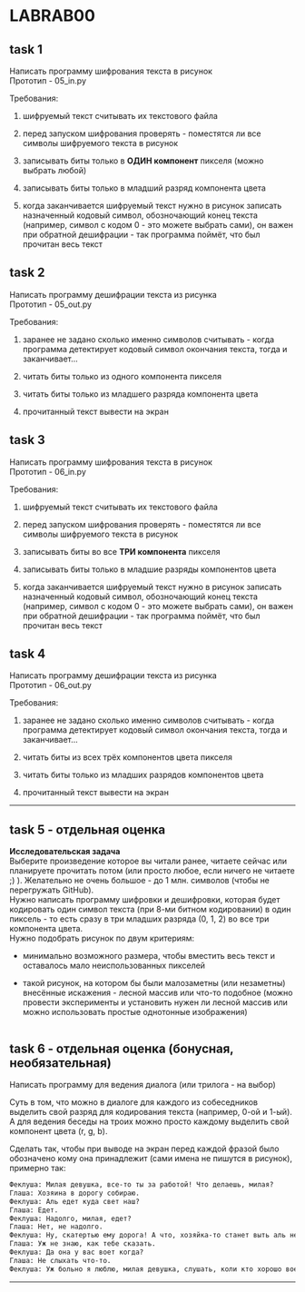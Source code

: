 # LABRAB00  

## task 1  

Написать программу шифрования текста в рисунок  
Прототип - 05_in.py  

Требования:  

1) шифруемый текст считывать их текстового файла  

2) перед запуском шифрования проверять - поместятся ли все символы шифруемого текста в рисунок  

3) записывать биты только в **ОДИН компонент** пикселя (можно выбрать любой)  

4) записывать биты только в младший разряд компонента цвета  

5) когда заканчивается шифруемый текст нужно в рисунок записать назначенный кодовый символ, обозночающий конец текста (например, символ с кодом 0 - это можете выбрать сами), он важен при обратной дешифрации - так программа поймёт, что был прочитан весь текст  

## task 2  

Написать программу дешифрации текста из рисунка  
Прототип - 05_out.py  

Требования:  

1) заранее не задано сколько именно символов считывать - когда программа детектирует кодовый символ окончания текста, тогда и заканчивает...  

2) читать биты только из одного компонента пикселя  

3) читать биты только из младшего разряда компонента цвета  

4) прочитанный текст вывести на экран  

## task 3  

Написать программу шифрования текста в рисунок  
Прототип - 06_in.py  

Требования:  

1) шифруемый текст считывать их текстового файла  

2) перед запуском шифрования проверять - поместятся ли все символы шифруемого текста в рисунок  

3) записывать биты во все **ТРИ компонента** пикселя  

4) записывать биты только в младшие разряды компонентов цвета  

5) когда заканчивается шифруемый текст нужно в рисунок записать назначенный кодовый символ, обозночающий конец текста (например, символ с кодом 0 - это можете выбрать сами), он важен при обратной дешифрации - так программа поймёт, что был прочитан весь текст  

## task 4  

Написать программу дешифрации текста из рисунка  
Прототип - 06_out.py  

Требования:  

1) заранее не задано сколько именно символов считывать - когда программа детектирует кодовый символ окончания текста, тогда и заканчивает...  

2) читать биты из всех трёх компонентов цвета пикселя  

3) читать биты только из младших разрядов компонентов цвета  

4) прочитанный текст вывести на экран  

---  

## task 5 - отдельная оценка  

**Исследовательская задача**  
Выберите произведение которое вы читали ранее, читаете сейчас или планируете прочитать потом (или просто любое, если ничего не читаете ;) ). Желательно не очень большое - до 1 млн. символов (чтобы не перегружать GitHub).  
Нужно написать программу шифровки и дешифровки, которая будет кодировать один символ текста (при 8-ми битном кодировании) в один пиксель - то есть сразу в три младших разряда (0, 1, 2) во все три компонента цвета.  
Нужно подобрать рисунок по двум критериям:  

- минимально возможного размера, чтобы вместить весь текст и оставалось мало неиспользованных пикселей  

- такой рисунок, на котором бы были малозаметны (или незаметны) внесённые искажения - лесной массив или что-то подобное (можно провести эксперименты и установить нужен ли лесной массив или можно использовать простые однотонные изображения)  

``` 

```

## task 6 - отдельная оценка (бонусная, необязательная)  

Написать программу для ведения диалога (или трилога - на выбор)  

Суть в том, что можно в диалоге для каждого из собеседников выделить свой разряд для кодирования текста (например, 0-ой и 1-ый).  
А для ведения беседы на троих можно просто каждому выделить свой компонент цвета (r, g, b).  

Сделать так, чтобы при выводе на экран перед каждой фразой было обозначено кому она принадлежит (сами имена не пишутся в рисунок), примерно так:

```txt
Феклуша: Милая девушка, все-то ты за работой! Что делаешь, милая?  
Глаша: Хозяина в дорогу собираю.  
Феклуша: Аль едет куда свет наш?  
Глаша: Едет.  
Феклуша: Надолго, милая, едет?  
Глаша: Нет, не надолго.  
Феклуша: Ну, скатертью ему дорога! А что, хозяйка-то станет выть аль нет?  
Глаша: Уж не знаю, как тебе сказать.  
Феклуша: Да она у вас воет когда?  
Глаша: Не слыхать что-то.  
Феклуша: Уж больно я люблю, милая девушка, слушать, коли кто хорошо воет-то!  
```

---  
